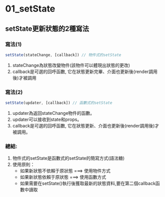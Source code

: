 # 01_setState

## setState更新狀態的2種寫法

### 寫法(1)

```jsx
setState(stateChange, [callback]) // 物件式的setState
```

1. stateChange為狀態改變物件(該物件可以體現出狀態的更改)
2. callback是可選的回呼函數, 它在狀態更新完畢、介面也更新後(render調用後)才被調用

### 寫法(2)

```jsx
setState(updater, [callback]) // 函數式的setState
```

1. updater為返回stateChange物件的函數。
2. updater可以接收到state和props。
3. callback是可選的回呼函數, 它在狀態更新、介面也更新後(render調用後)才被調用。

### 總結:

1. 物件式的setState是函數式的setState的簡寫方式(語法糖)
2. 使用原則：
    - 如果新狀態不依賴于原狀態 ===> 使用物件方式
    - 如果新狀態依賴于原狀態 ===> 使用函數方式
    - 如果需要在setState()執行後獲取最新的狀態資料,要在第二個callback函數中讀取
